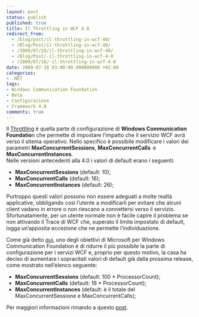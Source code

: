 ```yaml
---
layout: post
status: publish
published: true
title: Il Throttling in WCF 4.0
redirect_from: 
  - /blog/post/il-throttling-in-wcf-40/
  - /Blog/Post/il-throttling-in-wcf-40/
  - /2009/07/28/il-throttling-in-wcf-40/
  - /Blog/Post/-il-throttling-in-wcf-4-0
  - /2009/07/28/-il-throttling-in-wcf-4-0
date: 2009-07-28 03:00:00.000000000 +01:00
categories:
- .NET
tags:
- Windows Communication Foundation
- Beta
- Configurazione
- Framework 4.0
comments: true
---
```

<p>Il <a href="http://msdn.microsoft.com/en-us/library/system.servicemodel.description.servicethrottlingbehavior.aspx">Throttling</a> &egrave; quella parte di configurazione di <strong>Windows Communication Foundatio</strong>n che permette di impostare l&rsquo;impatto che il servizio WCF avr&agrave; verso il sitema operativo. Nello specifico &egrave; possibile modificare i valori dei parametri <strong>MaxConcurrentSessions</strong>, <strong>MaxConcurrentCalls&nbsp; </strong>e <strong>MaxConcurrentInstances</strong>.    <br />
Nelle versioni antecedenti alla 4.0 i valori di default erano i seguenti:</p>
<ul>
    <li><b>MaxConcurrentSessions</b> (default: 10);</li>
    <li><b>MaxConcurrentCalls</b> (default: 16);</li>
    <li><b>MaxConcurrentInstances</b> (default: 26);</li>
</ul>
<p>Purtroppo questi valori possono non essere adeguati a molte realt&agrave; applicative, obbligando cos&igrave; l&rsquo;utente a modificarli per evitare che alcuni client vadano in errore o non riescano a connettersi verso il servizio.   <br />
Sfortunatamente, per un utente normale non &egrave; facile capire il problema se non attivando il Trace di WCF che, superato il limite impostato di default, logga un&rsquo;apposita eccezione che ne permette l&rsquo;individuazione.</p>
<p>Come gi&agrave; detto <a href="http://imperugo.tostring.it/Blog/Post/Visual-Studio-2010-e-NET-Framework-40">qui</a>, uno degli obiettivi di Microsoft per Windows Communication Foundation &egrave; di ridurre il pi&ugrave; possibile la parte di configurazione per i servizi WCF e, proprio per questo motivo, la casa ha deciso di aumentare i sopracitati valori di default gi&agrave; dalla prossima release, come mostrato nell&rsquo;elenco seguente:</p>
<ul>
    <li><b>MaxConcurrentSessions</b> (default: 100 * ProcessorCount);</li>
    <li><b>MaxConcurrentCalls</b> (default: 16 * ProcessorCount);</li>
    <li><b>MaxConcurrentInstances</b> (default: &egrave; il totale del MaxConcurrentSessione e MaxConcurrentCalls);</li>
</ul>
<p>Per maggiori informazioni rimando a questo <a href="http://blogs.msdn.com/wenlong/archive/2009/07/26/wcf-4-higher-default-throttling-settings-for-wcf-services.aspx">post</a>.</p>
